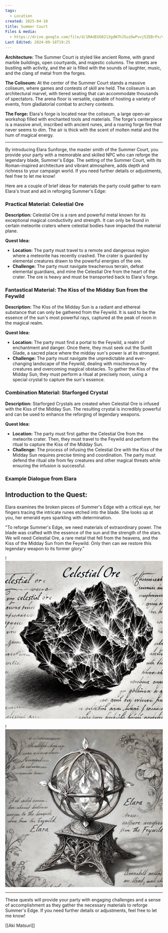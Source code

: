```yaml
---
tags:
  - Location
created: 2025-04-10
title: Summer Court
Files & media:
  - https://drive.google.com/file/d/1RAdEUG0213gdW7hJ5uzOwPvvj5ZEBrPx/view?usp=drivesdk
Last Edited: 2024-09-18T19:25
---
```


**Architecture:** The Summer Court is styled like ancient Rome, with grand marble buildings, open courtyards, and majestic columns. The streets are bustling with activity, and the air is filled with the sounds of laughter, music, and the clang of metal from the forges.

**The Coliseum:** At the center of the Summer Court stands a massive coliseum, where games and contests of skill are held. The coliseum is an architectural marvel, with tiered seating that can accommodate thousands of spectators. The arena floor is versatile, capable of hosting a variety of events, from gladiatorial combat to archery contests.

**The Forge:** Elara's forge is located near the coliseum, a large open-air workshop filled with enchanted tools and materials. The forge's centerpiece is a massive anvil, inscribed with ancient runes, and a roaring forge fire that never seems to dim. The air is thick with the scent of molten metal and the hum of magical energy.

---

By introducing Elara Sunforge, the master smith of the Summer Court, you provide your party with a memorable and skilled NPC who can reforge the legendary blade, Summer's Edge. The setting of the Summer Court, with its Roman-inspired architecture and vibrant atmosphere, adds depth and richness to your campaign world. If you need further details or adjustments, feel free to let me know!

Here are a couple of brief ideas for materials the party could gather to earn Elara's trust and aid in reforging Summer's Edge:

### Practical Material: Celestial Ore

**Description:** Celestial Ore is a rare and powerful metal known for its exceptional magical conductivity and strength. It can only be found in certain meteorite craters where celestial bodies have impacted the material plane.

**Quest Idea:**

- **Location:** The party must travel to a remote and dangerous region where a meteorite has recently crashed. The crater is guarded by elemental creatures drawn to the powerful energies of the ore.
- **Challenge:** The party must navigate treacherous terrain, defeat elemental guardians, and mine the Celestial Ore from the heart of the crater. The ore is heavy and must be transported back to Elara's forge.

### Fantastical Material: The Kiss of the Midday Sun from the Feywild

**Description:** The Kiss of the Midday Sun is a radiant and ethereal substance that can only be gathered from the Feywild. It is said to be the essence of the sun's most powerful rays, captured at the peak of noon in the magical realm.

**Quest Idea:**

- **Location:** The party must find a portal to the Feywild, a realm of enchantment and danger. Once there, they must seek out the Sunlit Glade, a sacred place where the midday sun's power is at its strongest.
- **Challenge:** The party must navigate the unpredictable and ever-changing landscape of the Feywild, dealing with mischievous fey creatures and overcoming magical obstacles. To gather the Kiss of the Midday Sun, they must perform a ritual at precisely noon, using a special crystal to capture the sun's essence.

### Combination Material: Starforged Crystal

**Description:** Starforged Crystals are created when Celestial Ore is infused with the Kiss of the Midday Sun. The resulting crystal is incredibly powerful and can be used to enhance the reforging of legendary weapons.

**Quest Idea:**

- **Location:** The party must first gather the Celestial Ore from the meteorite crater. Then, they must travel to the Feywild and perform the ritual to capture the Kiss of the Midday Sun.
- **Challenge:** The process of infusing the Celestial Ore with the Kiss of the Midday Sun requires precise timing and coordination. The party must defend the ritual site from fey creatures and other magical threats while ensuring the infusion is successful.

### Example Dialogue from Elara

## **Introduction to the Quest:**

Elara examines the broken pieces of Summer's Edge with a critical eye, her fingers tracing the intricate runes etched into the blade. She looks up at you, her emerald eyes sparkling with determination.

"To reforge Summer's Edge, we need materials of extraordinary power. The blade was crafted with the essence of the sun and the strength of the stars. We will need Celestial Ore, a rare metal that fell from the heavens, and the Kiss of the Midday Sun from the Feywild. Only then can we restore this legendary weapon to its former glory."

!![celestial-ore.png](/images/celestial-ore.png)

!![sun-capture-device.png](/images/sun-capture-device.png)

---

These quests will provide your party with engaging challenges and a sense of accomplishment as they gather the necessary materials to reforge Summer's Edge. If you need further details or adjustments, feel free to let me know!

[[Aki Matsuri]]